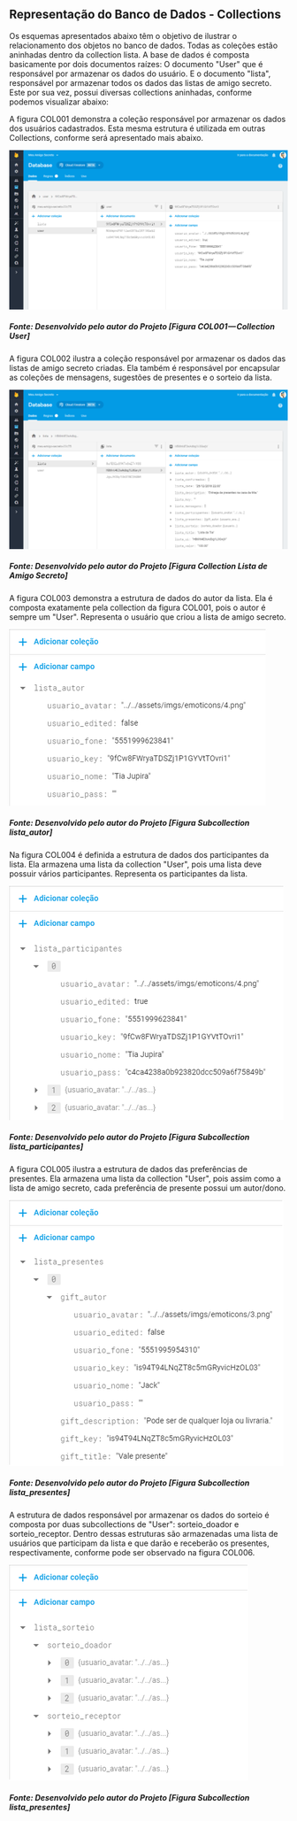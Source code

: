## Representação do Banco de Dados - Collections

Os esquemas apresentados abaixo têm o objetivo de ilustrar o relacionamento dos objetos no banco de dados. Todas as coleções estão aninhadas dentro da collection lista. A base de dados é composta basicamente por dois documentos raízes: O documento "User" que é responsável por armazenar os dados do usuário. E o documento "lista", responsável por armazenar todos os dados das listas de amigo secreto. Este por sua vez, possui diversas collections aninhadas, conforme podemos visualizar abaixo:

A figura COL001 demonstra a coleção responsável por armazenar os dados dos usuários cadastrados. Esta mesma estrutura é utilizada em outras Collections, conforme será apresentado mais abaixo.

![Preview](/images/collection/COL001.png?raw=true "Figura COL001 — Collection User")
<h5>Fonte: Desenvolvido pelo autor do Projeto [Figura COL001 — Collection User]</h5>

A figura COL002 ilustra a coleção responsável por armazenar os dados das listas de amigo secreto criadas. Ela também é responsável por encapsular as coleções de mensagens, sugestões de presentes e o sorteio da lista.

![Preview](/images/collection/COL002.png?raw=true "Figura COL002 — Collection User")
<h5>Fonte: Desenvolvido pelo autor do Projeto [Figura Collection Lista de Amigo Secreto]</h5>


A figura COL003 demonstra a estrutura de dados do autor da lista. Ela é composta exatamente pela collection da figura COL001, pois o autor é sempre um "User". Representa o usuário que criou a lista de amigo secreto.

![Preview](/images/collection/COL003.png?raw=true "Figura COL003 — Collection User")
<h5>Fonte: Desenvolvido pelo autor do Projeto [Figura Subcollection lista_autor]</h5>


Na figura COL004 é definida a estrutura de dados dos participantes da lista. Ela armazena uma lista da collection "User", pois uma lista deve possuir vários participantes. Representa os participantes da lista.

![Preview](/images/collection/COL004.png?raw=true "Figura COL004 — Collection User")
<h5>Fonte: Desenvolvido pelo autor do Projeto [Figura Subcollection lista_participantes]</h5>


A figura COL005 ilustra a estrutura de dados das preferências de presentes. Ela armazena uma lista da collection "User", pois assim como a lista de amigo secreto, cada preferência de presente possui um autor/dono.

![Preview](/images/collection/COL005.png?raw=true "Figura COL005 — Collection User")
<h5>Fonte: Desenvolvido pelo autor do Projeto [Figura Subcollection lista_presentes]</h5>


A estrutura de dados responsável por armazenar os dados do sorteio é composta por duas subcollections de "User":
sorteio_doador e sorteio_receptor. Dentro dessas estruturas são armazenadas uma lista de usuários que participam da lista e que darão e receberão os presentes, respectivamente, conforme pode ser observado na figura COL006.

![Preview](/images/collection/COL006.png?raw=true "Figura COL006 — Collection User")
<h5>Fonte: Desenvolvido pelo autor do Projeto [Figura Subcollection lista_presentes]</h5>
